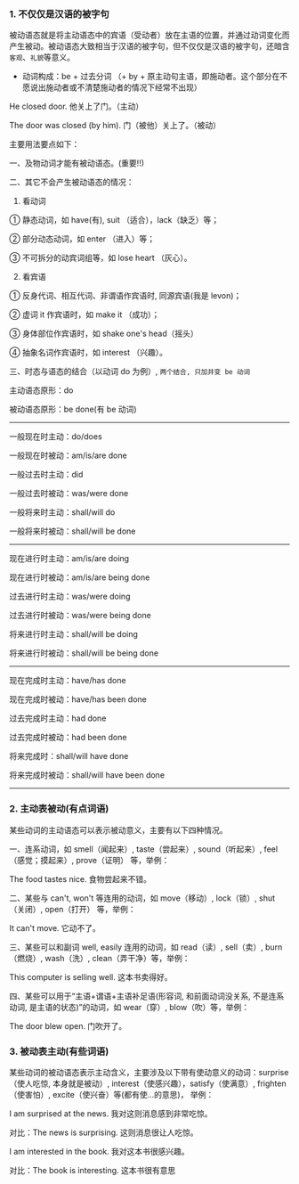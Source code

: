 ### 1. 不仅仅是汉语的被字句

被动语态就是将主动语态中的宾语（受动者）放在主语的位置，并通过动词变化而产生被动。被动语态大致相当于汉语的被字句，但不仅仅是汉语的被字句，还暗含`客观`、`礼貌`等意义。



+ 动词构成：be + 过去分词 （+ by + 原主动句主语，即施动者。这个部分在不愿说出施动者或不清楚施动者的情况下经常不出现）

  

He closed door. 他关上了门。（主动）

The door was closed (by him). 门（被他）关上了。（被动）



主要用法要点如下：



一、及物动词才能有被动语态。(重要!!)



二、其它不会产生被动语态的情况：

1. 看动词

① 静态动词，如 have(有),  suit （适合），lack（缺乏）等；

② 部分动态动词，如 enter （进入）等；

③ 不可拆分的动宾词组等，如 lose heart （灰心）。



2. 看宾语

① 反身代词、相互代词、非谓语作宾语时, 同源宾语(我是 levon)；

② 虚词 it 作宾语时，如 make it （成功）；

③ 身体部位作宾语时，如 shake one's head（摇头）

④ 抽象名词作宾语时，如 interest （兴趣）。



三、时态与语态的结合（以动词 do 为例）,   `两个结合, 只加并变 be 动词`

主动语态原形：do

被动语态原形：be done(有 be 动词)

---

一般现在时主动：do/does

一般现在时被动：am/is/are done



一般过去时主动：did

一般过去时被动：was/were done



一般将来时主动：shall/will do

一般将来时被动：shall/will be done

---

现在进行时主动：am/is/are doing

现在进行时被动：am/is/are being done



过去进行时主动：was/were doing

过去进行时被动：was/were being done



将来进行时主动：shall/will be doing

将来进行时被动：shall/will be being done

---



现在完成时主动：have/has done

现在完成时被动：have/has been done



过去完成时主动：had done

过去完成时被动：had been done



将来完成时：shall/will have done

将来完成时被动：shall/will have been done

---





### 2. 主动表被动(有点词语)



某些动词的主动语态可以表示被动意义，主要有以下四种情况。



一、连系动词，如 smell（闻起来）, taste（尝起来）, sound（听起来）, feel（感觉；摸起来）, prove（证明） 等，举例：



The food tastes nice. 食物尝起来不错。



二、某些与 can't, won't 等连用的动词，如 move（移动）, lock（锁）, shut（关闭）, open（打开） 等，举例：



It can't move. 它动不了。



三、某些可以和副词 well, easily 连用的动词，如 read（读）, sell（卖）, burn（燃烧）, wash（洗）, clean（弄干净）等，举例：



This computer is selling well. 这本书卖得好。



四、某些可以用于“主语+谓语+主语补足语(形容词, 和前面动词没关系, 不是连系动词, 是主语的状态)”的动词，如 wear（穿）, blow（吹）等，举例：



The door blew open. 门吹开了。





### 3. 被动表主动(有些词语)



某些动词的被动语态表示主动含义，主要涉及以下带有使动意义的动词：surprise（使人吃惊, 本身就是被动）, interest（使感兴趣），satisfy（使满意）, frighten（使害怕）, excite（使兴奋）等(都有使...的意思)， 举例：



I am surprised at the news. 我对这则消息感到非常吃惊。

对比：The news is surprising. 这则消息很让人吃惊。



I am interested in the book. 我对这本书很感兴趣。

对比：The book is interesting. 这本书很有意思

